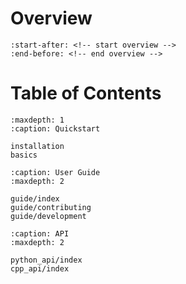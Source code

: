 # Overview

```{include} ../README.md
:start-after: <!-- start overview -->
:end-before: <!-- end overview -->
```

# Table of Contents

```{toctree} 
:maxdepth: 1
:caption: Quickstart 

installation
basics
```

```{toctree} 
:caption: User Guide 
:maxdepth: 2

guide/index
guide/contributing
guide/development
```

```{toctree} 
:caption: API 
:maxdepth: 2

python_api/index
cpp_api/index

```
